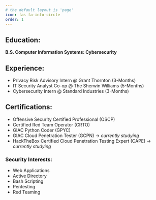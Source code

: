 ```yaml
---
# the default layout is 'page'
icon: fas fa-info-circle
order: 1
---
```

## Education:
**B.S. Computer Information Systems: Cybersecurity**

## Experience:
- Privacy Risk Advisory Intern @ Grant Thornton (3-Months)
- IT Security Analyst Co-op @ The Sherwin Williams (5-Months)
- Cybersecurity Intern @ Standard Industries (3-Months) 

## Certifications:
- Offensive Security Certified Professional (OSCP)
- Certified Red Team Operator (CRTO)  
- GIAC Python Coder (GPYC)
- GIAC Cloud Penetration Tester (GCPN) -> *currently studying*
- HackTheBox Certified Cloud Penetration Testing Expert (CAPE) -> *currently studying*

### Security Interests:
- Web Applications
- Active Directory
- Bash Scripting
- Pentesting
- Red Teaming

